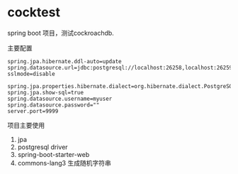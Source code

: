 # cocktest
spring boot 项目，测试cockroachdb.

主要配置
```
spring.jpa.hibernate.ddl-auto=update
spring.datasource.url=jdbc:postgresql://localhost:26258,localhost:26259,localhost:26257/customers?sslmode=disable

spring.jpa.properties.hibernate.dialect=org.hibernate.dialect.PostgreSQL94Dialect
spring.jpa.show-sql=true
spring.datasource.username=myuser
spring.datasource.password=""
server.port=9999
```

项目主要使用

1. jpa 
2. postgresql driver
3. spring-boot-starter-web
4. commons-lang3 生成随机字符串
